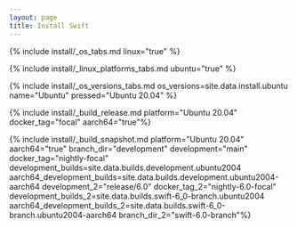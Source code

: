```yaml
---
layout: page
title: Install Swift
---
```


{% include install/_os_tabs.md linux="true" %}

{% include install/_linux_platforms_tabs.md ubuntu="true" %}

{% include install/_os_versions_tabs.md os_versions=site.data.install.ubuntu  name="Ubuntu" pressed="Ubuntu 20.04" %}

{% include install/_build_release.md platform="Ubuntu 20.04" docker_tag="focal" aarch64="true"%}

{% include install/_build_snapshot.md platform="Ubuntu 20.04"
aarch64="true"
branch_dir="development"
development="main"
docker_tag="nightly-focal"
development_builds=site.data.builds.development.ubuntu2004
aarch64_development_builds=site.data.builds.development.ubuntu2004-aarch64
development_2="release/6.0"
docker_tag_2="nightly-6.0-focal"
development_builds_2=site.data.builds.swift-6_0-branch.ubuntu2004 aarch64_development_builds_2=site.data.builds.swift-6_0-branch.ubuntu2004-aarch64
branch_dir_2="swift-6.0-branch"%}
